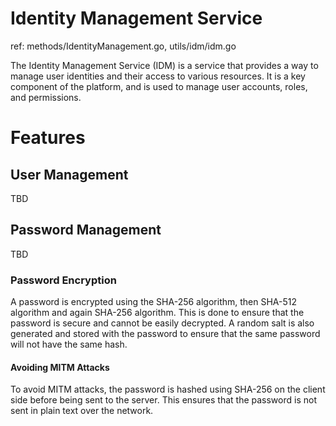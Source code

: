 # Identity Management Service
ref: methods/IdentityManagement.go, utils/idm/idm.go

The Identity Management Service (IDM) is a service that provides a way to manage user identities and their access to various resources. It is a key component of the platform, and is used to manage user accounts, roles, and permissions.

# Features
## User Management
TBD

## Password Management
TBD

### Password Encryption
A password is encrypted using the SHA-256 algorithm, then SHA-512 algorithm and again SHA-256 algorithm. This is done to ensure that the password is secure and cannot be easily decrypted. A random salt is also generated and stored with the password to ensure that the same password will not have the same hash.

#### Avoiding MITM Attacks
To avoid MITM attacks, the password is hashed using SHA-256 on the client side before being sent to the server. This ensures that the password is not sent in plain text over the network.